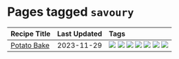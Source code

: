 # Pages tagged `savoury`

|Recipe Title|Last Updated|Tags
|:---|:---|:---|
|[Potato Bake](../recipes/potatobake.md)|2023-11-29|[![](https://img.shields.io/badge/tag-baked-062ab)](../tags/baked.md) [![](https://img.shields.io/badge/tag-cheesey-1fc54)](../tags/cheesey.md) [![](https://img.shields.io/badge/tag-dairy-517a72)](../tags/dairy.md) [![](https://img.shields.io/badge/tag-potato-d82abc)](../tags/potato.md) [![](https://img.shields.io/badge/tag-savoury-708555)](../tags/savoury.md) [![](https://img.shields.io/badge/tag-sides-42963a)](../tags/sides.md) [![](https://img.shields.io/badge/tag-vegetarian-c6d429)](../tags/vegetarian.md)|